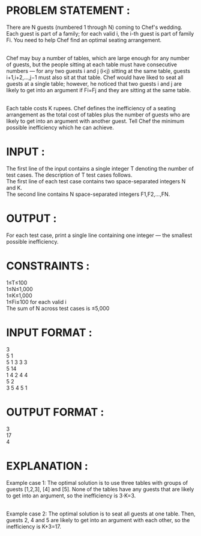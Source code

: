 # PROBLEM STATEMENT :

There are N guests (numbered 1 through N) coming to Chef's wedding. Each guest is part of a family; for each valid i, the i-th guest is part of family Fi. You need to help Chef find an optimal seating arrangement.</br></br>

Chef may buy a number of tables, which are large enough for any number of guests, but the people sitting at each table must have consecutive numbers ― for any two guests i and j (i<j) sitting at the same table, guests i+1,i+2,…,j−1 must also sit at that table. Chef would have liked to seat all guests at a single table; however, he noticed that two guests i and j are likely to get into an argument if Fi=Fj and they are sitting at the same table.</br></br>

Each table costs K rupees. Chef defines the inefficiency of a seating arrangement as the total cost of tables plus the number of guests who are likely to get into an argument with another guest. Tell Chef the minimum possible inefficiency which he can achieve.</br>



# INPUT :

The first line of the input contains a single integer T denoting the number of test cases. The description of T test cases follows.</br>
The first line of each test case contains two space-separated integers N and K.</br>
The second line contains N space-separated integers F1,F2,…,FN.</br>



# OUTPUT :

For each test case, print a single line containing one integer ― the smallest possible inefficiency.</br>



# CONSTRAINTS :

1≤T≤100</br>
1≤N≤1,000</br>
1≤K≤1,000</br>
1≤Fi≤100 for each valid i</br>
The sum of N across test cases is ≤5,000</br>



# INPUT FORMAT :

3</br>
5 1</br>
5 1 3 3 3</br>
5 14</br>
1 4 2 4 4</br>
5 2</br>
3 5 4 5 1</br>



# OUTPUT FORMAT :

3</br>
17</br>
4</br>



# EXPLANATION :

Example case 1: The optimal solution is to use three tables with groups of guests [1,2,3], [4] and [5]. None of the tables have any guests that are likely to get into an argument, so the inefficiency is 3⋅K=3.</br></br>

Example case 2: The optimal solution is to seat all guests at one table. Then, guests 2, 4 and 5 are likely to get into an argument with each other, so the inefficiency is K+3=17.
